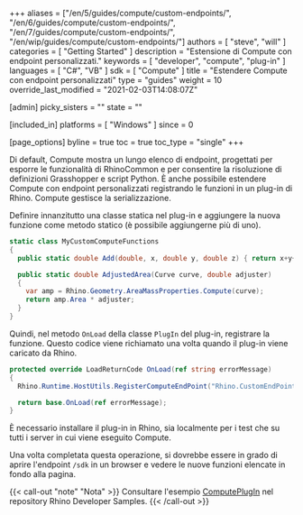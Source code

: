 ﻿+++
aliases = ["/en/5/guides/compute/custom-endpoints/", "/en/6/guides/compute/custom-endpoints/", "/en/7/guides/compute/custom-endpoints/", "/en/wip/guides/compute/custom-endpoints/"]
authors = [ "steve", "will" ]
categories = [ "Getting Started" ]
description = "Estensione di Compute con endpoint personalizzati."
keywords = [ "developer", "compute", "plug-in" ]
languages = [ "C#", "VB" ]
sdk = [ "Compute" ]
title = "Estendere Compute con endpoint personalizzati"
type = "guides"
weight = 10
override_last_modified = "2021-02-03T14:08:07Z"

[admin]
picky_sisters = ""
state = ""

[included_in]
platforms = [ "Windows" ]
since = 0

[page_options]
byline = true
toc = true
toc_type = "single"
+++

<!-- originally posted to discourse: https://discourse.mcneel.com/t/extending-rhinocompute-server-with-plugins/84266 -->

Di default, Compute mostra un lungo elenco di endpoint, progettati per esporre le funzionalità di RhinoCommon e per consentire la risoluzione di definizioni Grasshopper e script Python. È anche possibile estendere Compute con endpoint personalizzati registrando le funzioni in un plug-in di Rhino. Compute gestisce la serializzazione.

Definire innanzitutto una classe statica nel plug-in e aggiungere la nuova funzione come metodo statico (è possibile aggiungerne più di uno).

```csharp
static class MyCustomComputeFunctions
{
  public static double Add(double, x, double y, double z) { return x+y+z; }

  public static double AdjustedArea(Curve curve, double adjuster)
  {
    var amp = Rhino.Geometry.AreaMassProperties.Compute(curve);
    return amp.Area * adjuster;
  }
}
```

Quindi, nel metodo `OnLoad` della classe `PlugIn` del plug-in, registrare la funzione. Questo codice viene richiamato una volta quando il plug-in viene caricato da Rhino.

```csharp
protected override LoadReturnCode OnLoad(ref string errorMessage)
{
  Rhino.Runtime.HostUtils.RegisterComputeEndPoint("Rhino.CustomEndPoint", typeof(MyCustomComputeFunctions));

  return base.OnLoad(ref errorMessage);
}
```

È necessario installare il plug-in in Rhino, sia localmente per i test che su tutti i server in cui viene eseguito Compute.

Una volta completata questa operazione, si dovrebbe essere in grado di aprire l'endpoint `/sdk` in un browser e vedere le nuove funzioni elencate in fondo alla pagina.

{{< call-out "note" "Nota" >}}
Consultare l'esempio <a href="https://github.com/mcneel/rhino-developer-samples/tree/7/compute/cs/ComputePlugIn" class="alert-link">ComputePlugIn</a> nel repository Rhino Developer Samples.
{{< /call-out >}}